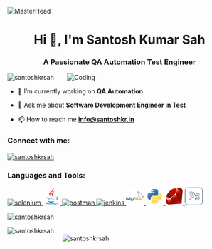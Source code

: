 ![MasterHead](https://raw.githubusercontent.com/santoshkrsah/upload/master/automationa%20testing%20banner.gif?token=GHSAT0AAAAAACTH57YFDELDSYA3FHQK2I6OZTAS47A)
<h1 align="center">Hi 👋, I'm Santosh Kumar Sah</h1>
<h3 align="center">A Passionate QA Automation Test Engineer</h3>
<img align="right" alt="Coding" width="370"  src="https://raw.githubusercontent.com/santoshkrsah/upload/master/programmer%20gif.gif?token=GHSAT0AAAAAACTH57YEZPTENKHITSBL6JKCZTAS6YA">

<p align="left"> <img src="https://komarev.com/ghpvc/?username=santoshkrsah&label=Profile%20views&color=04b928&style=flat" alt="santoshkrsah" /> </p>

- 🔭 I’m currently working on **QA Automation**

- 💬 Ask me about **Software Development Engineer in Test**

- 📫 How to reach me **info@santoshkr.in**

<h3 align="left">Connect with me:</h3>
<p align="left">
<a href="https://linkedin.com/in/santoshkrsah" target="blank"><img align="center" src="https://raw.githubusercontent.com/rahuldkjain/github-profile-readme-generator/master/src/images/icons/Social/linked-in-alt.svg" alt="santoshkrsah" height="30" width="40" /></a>
</p>

<h3 align="left">Languages and Tools:</h3>
<p align="left"> </a> <a href="https://www.selenium.dev" target="_blank" rel="noreferrer"> <img src="https://raw.githubusercontent.com/detain/svg-logos/780f25886640cef088af994181646db2f6b1a3f8/svg/selenium-logo.svg" alt="selenium" width="40" height="40"/> </a> 
<a href="https://www.java.com" target="_blank" rel="noreferrer"> <img src="https://raw.githubusercontent.com/devicons/devicon/master/icons/java/java-original.svg" alt="java" width="40" height="40"/> </a>
<a href="https://postman.com" target="_blank" rel="noreferrer"> <img src="https://www.vectorlogo.zone/logos/getpostman/getpostman-icon.svg" alt="postman" width="40" height="40"/> </a> 
<a href="https://www.jenkins.io" target="_blank" rel="noreferrer"> <img src="https://www.vectorlogo.zone/logos/jenkins/jenkins-icon.svg" alt="jenkins" width="40" height="40"/> </a> 
<a href="https://www.mysql.com/" target="_blank" rel="noreferrer"> <img src="https://raw.githubusercontent.com/devicons/devicon/master/icons/mysql/mysql-original-wordmark.svg" alt="mysql" width="40" height="40"/> </a>
<a href="https://www.python.org" target="_blank" rel="noreferrer"> <img src="https://raw.githubusercontent.com/devicons/devicon/master/icons/python/python-original.svg" alt="python" width="40" height="40"/> </a>
<a href="https://www.ruby-lang.org/en/" target="_blank" rel="noreferrer"> <img src="https://raw.githubusercontent.com/devicons/devicon/master/icons/ruby/ruby-original.svg" alt="ruby" width="40" height="40"/> </a>   
<a href="https://www.photoshop.com/en" target="_blank" rel="noreferrer"> <img src="https://raw.githubusercontent.com/devicons/devicon/master/icons/photoshop/photoshop-line.svg" alt="photoshop" width="40" height="40"/> </a> </p>



<p><img align="center" width="350" src="https://github-readme-stats.vercel.app/api/top-langs?username=santoshkrsah&show_icons=true&theme=dark&text_color=51e17c&locale=en&layout=compact" alt="santoshkrsah" /></p>

<p><img align="left" width="400" src="https://github-readme-streak-stats.herokuapp.com/?user=santoshkrsah&theme=dark" alt="santoshkrsah" /></p>

<p>&nbsp;<img align="right" width="380" src="https://github-readme-stats.vercel.app/api?username=santoshkrsah&show_icons=true&theme=radical&locale=en" alt="santoshkrsah" /></p>







